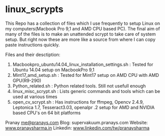 linux_scrypts
=============

This Repo has a collection of files which I use frequently to setup Linux on my computers(Macbook Pro 9,1 and AMD CPU based PC). 
The final aim of many of the files is to make an unattended scrypt to take care of system setup. But right now these are more like a source from where I can copy paste instructions quickly.

Files and their desctiption:
1. Macbookpro_ubuntu14.04_linux_installation_settings.sh    : Tested for Ubuntu 14.04 setup on MacbookPro 9,1
2. Mint17_amd_setup.sh        : Tested for Mint17 setup on AMD CPU with AMD GPU(R9-290)
3. Python_related.sh          : Python related tools. Still not usefull enough
4. linux_misc_scrypt.sh       : Lists generic commands and tools which can be used at various times 
5. open_cv_scrypt.sh          : Has instructions for ffmpeg, Opencv 2.4.9, Leptonica 1.7, Tesseract3.03, openalpr .2 setup for AMD and NVIDIA based CPU's on 64 bit platforms

Pranay
me@pranays.com
Blog: supervakuum.pranays.com
Website: 	 www.pranaysharma.in
Linkedin:  www.linkedin.com/tw/pranaysharma
